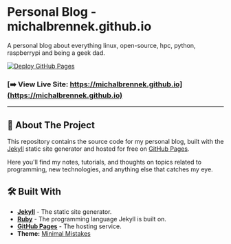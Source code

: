 # Personal Blog - michalbrennek.github.io

A personal blog about everything linux, open-source, hpc, python, raspberrypi and being a geek dad.

[![Deploy GitHub Pages](https://github.com/michalbrennek/michalbrennek.github.io/actions/workflows/pages.yml/badge.svg)](https://github.com/michalbrennek/michalbrennek.github.io/actions/workflows/jekyll.yml)

### [➡️ View Live Site: https://michalbrennek.github.io](https://michalbrennek.github.io)

---

## 📖 About The Project

This repository contains the source code for my personal blog, built with the [Jekyll](https://jekyllrb.com/) static site generator and hosted for free on [GitHub Pages](https://pages.github.com/).

Here you'll find my notes, tutorials, and thoughts on topics related to programming, new technologies, and anything else that catches my eye.

## 🛠️ Built With

* **[Jekyll](https://jekyllrb.com/)** - The static site generator.
* **[Ruby](https://www.ruby-lang.org/)** - The programming language Jekyll is built on.
* **[GitHub Pages](https://pages.github.com/)** - The hosting service.
* **Theme:** [Minimal Mistakes](https://mmistakes.github.io/minimal-mistakes/)